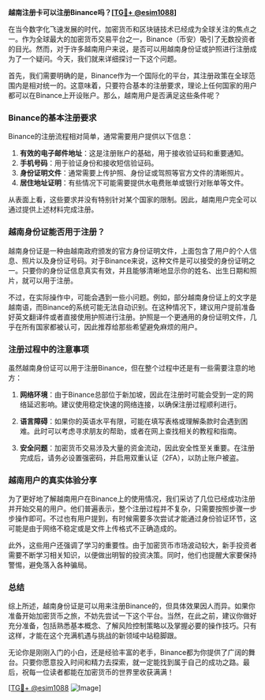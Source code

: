 **越南注册卡可以注册Binance吗？[[TG💪+ @esim1088](https://t.me/s/esim1088)]**

在当今数字化飞速发展的时代，加密货币和区块链技术已经成为全球关注的焦点之一。作为全球最大的加密货币交易平台之一，Binance（币安）吸引了无数投资者的目光。然而，对于许多越南用户来说，是否可以用越南身份证或护照进行注册成为了一个疑问。今天，我们就来详细探讨一下这个问题。

首先，我们需要明确的是，Binance作为一个国际化的平台，其注册政策在全球范围内是相对统一的。这意味着，只要符合基本的注册要求，理论上任何国家的用户都可以在Binance上开设账户。那么，越南用户是否满足这些条件呢？

### Binance的基本注册要求

Binance的注册流程相对简单，通常需要用户提供以下信息：

1. **有效的电子邮件地址**：这是注册账户的基础，用于接收验证码和重要通知。
2. **手机号码**：用于验证身份和接收短信验证码。
3. **身份证明文件**：通常需要上传护照、身份证或驾照等官方文件的清晰照片。
4. **居住地址证明**：有些情况下可能需要提供水电费账单或银行对账单等文件。

从表面上看，这些要求并没有特别针对某个国家的限制。因此，越南用户完全可以通过提供上述材料完成注册。

### 越南身份证能否用于注册？

越南身份证是一种由越南政府颁发的官方身份证明文件，上面包含了用户的个人信息、照片以及身份证号码。对于Binance来说，这种文件是可以接受的身份证明之一。只要你的身份证信息真实有效，并且能够清晰地显示你的姓名、出生日期和照片，就可以用于注册。

不过，在实际操作中，可能会遇到一些小问题。例如，部分越南身份证上的文字是越南语，而Binance的系统可能无法自动识别。在这种情况下，建议用户提前准备好英文翻译件或者直接使用护照进行注册。护照是一个更通用的身份证明文件，几乎在所有国家都被认可，因此推荐给那些希望避免麻烦的用户。

### 注册过程中的注意事项

虽然越南身份证可以用于注册Binance，但在整个过程中还是有一些需要注意的地方：

1. **网络环境**：由于Binance总部位于新加坡，因此在注册时可能会受到一定的网络延迟影响。建议使用稳定快速的网络连接，以确保注册过程顺利进行。
   
2. **语言障碍**：如果你的英语水平有限，可能在填写表格或理解条款时会遇到困难。此时可以考虑寻求朋友的帮助，或者在网上查找相关的教程和指南。

3. **安全问题**：加密货币交易涉及大量的资金流动，因此安全性至关重要。在注册完成后，请务必设置强密码，并启用双重认证（2FA），以防止账户被盗。

### 越南用户的真实体验分享

为了更好地了解越南用户在Binance上的使用情况，我们采访了几位已经成功注册并开始交易的用户。他们普遍表示，整个注册过程并不复杂，只需要按照步骤一步步操作即可。不过也有用户提到，有时候需要多次尝试才能通过身份验证环节，这可能是由于网络不稳定或是文件上传格式不正确造成的。

此外，这些用户还强调了学习的重要性。由于加密货币市场波动较大，新手投资者需要不断学习相关知识，以便做出明智的投资决策。同时，他们也提醒大家要保持警惕，避免落入各种骗局。

### 总结

综上所述，越南身份证是可以用来注册Binance的，但具体效果因人而异。如果你准备开始加密货币之旅，不妨先尝试一下这个平台。当然，在此之前，建议你做好充分准备，包括熟悉基本概念、了解风险控制策略以及掌握必要的操作技巧。只有这样，才能在这个充满机遇与挑战的新领域中站稳脚跟。

无论你是刚刚入门的小白，还是经验丰富的老手，Binance都为你提供了广阔的舞台。只要你愿意投入时间和精力去探索，就一定能找到属于自己的成功之路。最后，祝每一位读者都能在加密货币的世界里收获满满！

[[TG💪+ @esim1088](https://t.me/s/esim1088) ![Image](https://i.postimg.cc/4NQfJmqS/Snipaste-2025-05-13-00-14-12.png)]